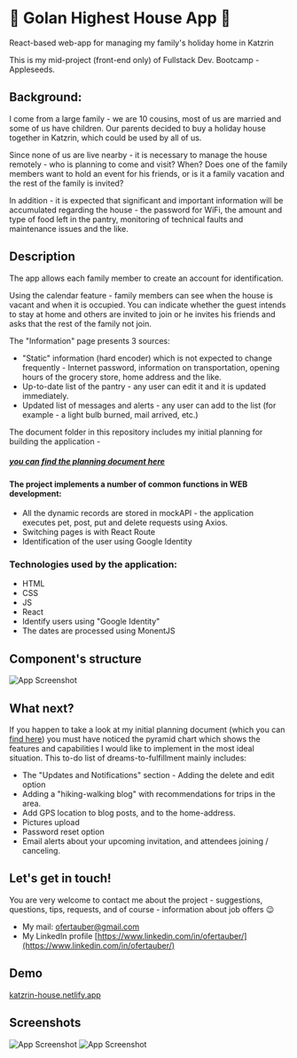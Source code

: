 # :house_with_garden: Golan Highest House App :open_book:

React-based web-app for managing my family's holiday home in Katzrin

This is my mid-project (front-end only) of Fullstack Dev. Bootcamp - Appleseeds.

## Background:

I come from a large family - we are 10 cousins, most of us are married and some of us have children. Our parents decided to buy a holiday house together in Katzrin, which could be used by all of us.

Since none of us are live nearby - it is necessary to manage the house remotely - who is planning to come and visit? When? Does one of the family members want to hold an event for his friends, or is it a family vacation and the rest of the family is invited?

In addition - it is expected that significant and important information will be accumulated regarding the house - the password for WiFi, the amount and type of food left in the pantry, monitoring of technical faults and maintenance issues and the like.

## Description

The app allows each family member to create an account for identification.

Using the calendar feature - family members can see when the house is vacant and when it is occupied. You can indicate whether the guest intends to stay at home and others are invited to join or he invites his friends and asks that the rest of the family not join.

The "Information" page presents 3 sources:

- "Static" information (hard encoder) which is not expected to change frequently - Internet password, information on transportation, opening hours of the grocery store, home address and the like.
- Up-to-date list of the pantry - any user can edit it and it is updated immediately.
- Updated list of messages and alerts - any user can add to the list (for example - a light bulb burned, mail arrived, etc.)

The document folder in this repository includes my initial planning for building the
application -

##### [you can find the planning document here](./docs/Concept%20and%20design.docx)

#### The project implements a number of common functions in WEB development:

- All the dynamic records are stored in mockAPI - the application executes pet, post, put and delete requests using Axios.
- Switching pages is with React Route
- Identification of the user using Google Identity

### Technologies used by the application:

- HTML
- CSS
- JS
- React
- Identify users using "Google Identity"
- The dates are processed using MonentJS 

## Component's structure

![App Screenshot](./docs/Mid%20project%20-%20Components%20structure%20%20.jpg)

## What next?

If you happen to take a look at my initial planning document (which you can
[find here](./docs/Concept%20and%20design.docx)) you must have noticed the pyramid chart which shows the features and capabilities I would like to implement in the most ideal situation.
This to-do list of dreams-to-fulfillment mainly includes:

- The "Updates and Notifications" section - Adding the delete and edit option
- Adding a "hiking-walking blog" with recommendations for trips in the area.
- Add GPS location to blog posts, and to the home-address.
- Pictures upload
- Password reset option
- Email alerts about your upcoming invitation, and attendees joining / canceling.

## Let's get in touch!

You are very welcome to contact me about the project - suggestions, questions, tips,
requests, and of course - information about job offers :wink:

- My mail: [ofertauber@gmail.com](mailto:ofertauber@gmail.com)
- My LinkedIn profile [https://www.linkedin.com/in/ofertauber/](https://www.linkedin.com/in/ofertauber/)

## Demo

[katzrin-house.netlify.app](https://katzrin-house.netlify.app)

## Screenshots

![App Screenshot](./docs/Login-cell.png)
![App Screenshot](./docs/calander-cell.png)
